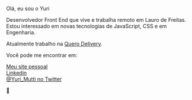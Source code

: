 Olá, eu sou o Yuri

Desenvolvedor Front End que vive e trabalha remoto em Lauro de Freitas. 
Estou interessado em novas tecnologias de JavaScript, CSS e em Engenharia.

Atualmente trabalho na [Quero Delivery](https://querodelivery.com).

Você pode me encontrar em:

[Meu site pessoal](https://yurimutti.com) <br />
[Linkedin](https://www.linkedin.com/in/yuri-mutti-0418bb1aa) <br />
[@Yuri_Mutti no Twitter](https://twitter.com/Yuri_Mutti) <br />

:love_you_gesture:

